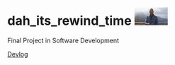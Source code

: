 # dah_its_rewind_time </div> <img src="https://raw.githubusercontent.com/bnidevs/dah_its_rewind_time/master/logo.jpg" height="40">
Final Project in Software Development

[Devlog](https://github.com/bnidevs/dah_its_rewind_time/blob/master/devlog.txt)
